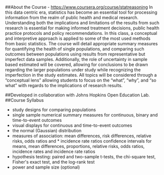 ##About the Course - https://www.coursera.org/course/statreasoning
In this data centric era, statistics has become an essential tool for processing information from the realm of public health and medical research.  Understanding both the implications and limitations of the results from such research is essential for making informed treatment decisions, public health practice protocols and policy recommendations.  In this class, a conceptual and interpretive approach is applied to some of the most used methods from basic statistics.  The course will detail appropriate summary measures for quantifying the health of single populations, and comparing such outcomes between populations using results from representative but imperfect data samples.  Additionally, the role of uncertainty in sample based estimated will be covered, allowing for conclusions to be drawn regarding the larger populations under study while recognizing the imperfection in the study estimates.  All topics will be considered through a “conceptual lens” allowing students to focus on the “what”, “why”, and “so what” with regards to the implications of research results.


##Developed in collaboration with Johns Hopkins Open Education Lab.
##Course Syllabus
* study designs for comparing populations
* single sample numerical summary measures for continuous, binary and time-to-event outcomes
* visual displays for continuous and time-to-event outcomes
* the normal (Gaussian) distribution
* measures of association: mean differences, risk differences, relative risks, odds ratios and * incidence rate ratios confidence intervals for means, mean differences, proportions, relative risks, odds ratios, incidence rates and incidence rate ratios
* hypothesis testing: paired and two-sample t-tests, the chi-square test, Fisher's exact test, and the log-rank test
* power and sample size  (optional)
